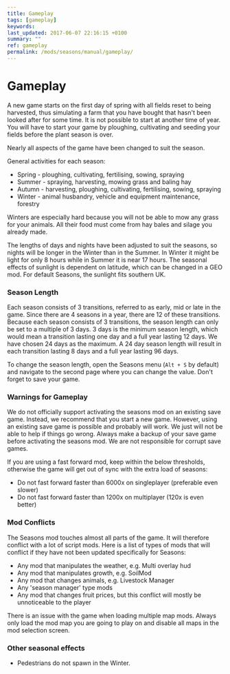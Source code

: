 ```yaml
---
title: Gameplay
tags: [gameplay]
keywords:
last_updated: 2017-06-07 22:16:15 +0100
summary: ""
ref: gameplay
permalink: /mods/seasons/manual/gameplay/
---
```


# Gameplay

A new game starts on the first day of spring with all fields reset to being harvested, thus simulating a  farm that you have bought that hasn't been looked after for some time. It is not possible to start at another time of year. You will have to start your game by ploughing, cultivating and seeding your fields before the plant season is over.

Nearly all aspects of the game have been changed to suit the season.

General activities for each season:
* Spring - ploughing, cultivating, fertilising, sowing, spraying
* Summer - spraying, harvesting, mowing grass and baling hay
* Autumn - harvesting, ploughing, cultivating, fertilising, sowing, spraying
* Winter - animal husbandry, vehicle and equipment maintenance, forestry

Winters are especially hard because you will not be able to mow any grass for your animals. All their food must come from hay bales and silage you already made.

The lengths of days and nights have been adjusted to suit the seasons, so nights will be longer in the Winter than in the Summer. In Winter it might be light for only 8 hours while in Summer it is near 17 hours. The seasonal effects of sunlight is dependent on latitude, which can be changed in a GEO mod. For default Seasons, the sunlight fits southern UK.

### Season Length

Each season consists of 3 transitions, referred to as early, mid or late in the game. Since there are 4 seasons in a year, there are 12 of these transitions. Because each season consists of 3 transitions, the season length can only be set to a multiple of 3 days. 3 days is the minimum season length, which would mean a transition lasting one day and a full year lasting 12 days. We have chosen 24 days as the maximum. A 24 day season length will result in each transition lasting 8 days and a full year lasting 96 days.

To change the season length, open the Seasons menu (`Alt + S` by default) and navigate to the second page where you can change the value. Don't forget to save your game.

### Warnings for Gameplay

We do not officially support activating the seasons mod on an existing save game. Instead, we recommend that you start a new game. However, using an existing save game is possible and probably will work. We just will not be able to help if things go wrong. Always make a backup of your save game before activating the seasons mod. We are not responsible for corrupt save games.

If you are using a fast forward mod, keep within the below thresholds, otherwise the game will get out of sync with the extra load of seasons:
- Do not fast forward faster than 6000x on singleplayer (preferable even slower)
- Do not fast forward faster than 1200x on multiplayer (120x is even better)

### Mod Conflicts

The Seasons mod touches almost all parts of the game. It will therefore conflict with a lot of script mods. Here is a list of types of mods that will conflict if they have not been updated specifically for Seasons:
- Any mod that manipulates the weather, e.g. Multi overlay hud
- Any mod that manipulates growth, e.g. SoilMod
- Any mod that changes animals, e.g. Livestock Manager
- Any 'season manager' type mods
- Any mod that changes fruit prices, but this conflict will mostly be unnoticeable to the player

There is an issue with the game when loading multiple map mods. Always only load the mod map you are going to play on and disable all maps in the mod selection screen.

### Other seasonal effects
- Pedestrians do not spawn in the Winter.
